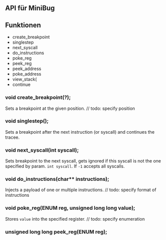 ## API für MiniBug

## Funktionen 

- create_breakpoint
- singlestep
- next_syscall
- do_instructions
- poke_reg
- peek_reg
- peek_address
- poke_address
- view_stack(
- continue

### void create_breakpoint(?);

Sets a breakpoint at the given position. 
// todo: specify position

### void singlestep();

Sets a breakpoint after the next instruction (or syscall) and continues the tracee.

### void next_syscall(int syscall);

Sets breakpoint to the next syscall, gets ignored if this syscall is not the one specified by param. `int syscall`. If `-1` accepts all syscalls.

### void do_instructions(char** instructions);

Injects a payload of one or multiple instructions.
// todo: specify format of instructions

### void poke_reg(ENUM reg, unsigned long long value);

Stores `value` into the specified register.
// todo: specify enumeration

### unsigned long long peek_reg(ENUM reg);

